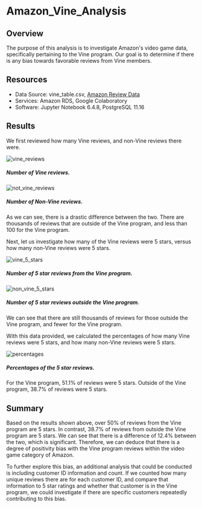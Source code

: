 # Amazon_Vine_Analysis
## Overview
The purpose of this analysis is to investigate Amazon's video game data, specifically pertaining to the Vine program. Our goal is to determine if there is any bias towards favorable reviews from Vine members.

## Resources
* Data Source: vine_table.csv, [Amazon Review Data](https://s3.amazonaws.com/amazon-reviews-pds/tsv/index.txt)
* Services: Amazon RDS, Google Colaboratory
* Software: Jupyter Notebook 6.4.8, PostgreSQL 11.16

## Results
We first reviewed how many Vine reviews, and non-Vine reviews there were.

![vine_reviews](https://user-images.githubusercontent.com/106129195/193376398-98d762ec-9338-46da-8189-4140d9e173f0.png)

##### Number of Vine reviews.

![not_vine_reviews](https://user-images.githubusercontent.com/106129195/193376401-8451a216-d0b8-4626-a556-37f9d430f257.png)

##### Number of Non-Vine reviews.

As we can see, there is a drastic difference between the two. There are thousands of reviews that are outside of the Vine program, and less than 100 for the Vine program.

Next, let us investigate how many of the Vine reviews were 5 stars, versus how many non-Vine reviews were 5 stars.

![vine_5_stars](https://user-images.githubusercontent.com/106129195/193376638-b51ddd45-93b3-4bac-b47a-52138d14678b.png)

##### Number of 5 star reviews from the Vine program.

![non_vine_5_stars](https://user-images.githubusercontent.com/106129195/193376642-96e40f05-e3da-40ee-adae-d9994d87b24f.png)

##### Number of 5 star reviews outside the Vine program.

We can see that there are still thousands of reviews for those outside the Vine program, and fewer for the Vine program.

With this data provided, we calculated the percentages of how many Vine reviews were 5 stars, and how many non-Vine reviews were 5 stars.

![percentages](https://user-images.githubusercontent.com/106129195/193376807-2eb0d127-243b-40ac-a054-ba2faaff07a9.png)

##### Percentages of the 5 star reviews.

For the Vine program, 51.1% of reviews were 5 stars. Outside of the Vine program, 38.7% of reviews were 5 stars.

## Summary
Based on the results shown above, over 50% of reviews from the Vine program are 5 stars. In contrast, 38.7% of reviews from outside the Vine program are 5 stars. We can see that there is a difference of 12.4% between the two, which is significant. Therefore, we can deduce that there is a degree of positivity bias with the Vine program reviews within the video game category of Amazon.

To further explore this bias, an additional analysis that could be conducted is including customer ID information and count. If we counted how many unique reviews there are for each customer ID, and compare that information to 5 star ratings and whether that customer is in the Vine program, we could investigate if there are specific customers repeatedly contributing to this bias.
